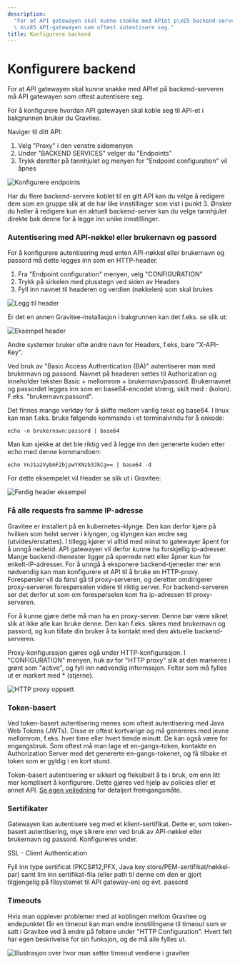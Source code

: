 ```yaml
---
description:
  "For at API gatewayen skal kunne snakke med APIet p\xE5 backend-serveren\
  \ m\xE5 API-gatewayen som oftest autentisere seg."
title: Konfigurere backend
---
```


# Konfigurere backend

For at API gatewayen skal kunne snakke med APIet på backend-serveren må API gatewayen som oftest autentisere seg.

For å konfigurere hvordan API gatewayen skal koble seg til API-et i bakgrunnen bruker du Gravitee.

Naviger til ditt API:

1. Velg "Proxy" i den venstre sidemenyen
2. Under "BACKEND SERVICES" velger du "Endpoints"
3. Trykk deretter på tannhjulet og menyen for "Endpoint configuration" vil åpnes

![Konfigurere endpoints](/datadeling/img/image-20200925142430-1.png)

Har du flere backend-servere koblet til en gitt API kan du velge å redigere dem som en gruppe slik at de har like innstillinger som vist i punkt 3. Ønsker du heller å redigere kun én aktuell backend-server kan du velge tannhjulet direkte bak denne for å legge inn unike innstillinger.

### Autentisering med API-nøkkel eller brukernavn og passord

For å konfigurere autentisering med enten API-nøkkel eller brukernavn og passord må dette legges inn som en HTTP-header.

1. Fra "Endpoint configuration" menyen, velg "CONFIGURATION"
2. Trykk på sirkelen med plusstegn ved siden av Headers
3. Fyll inn navnet til headeren og verdien (nøkkelen) som skal brukes

![Legg til header](/datadeling/img/image-20200925143000-3.png)

Er det en annen Gravitee-installasjon i bakgrunnen kan det f.eks. se slik ut:

![Eksempel header](/datadeling/img/image-20200925143832-4.png)

Andre systemer bruker ofte andre navn for Headers, f.eks, bare "X-API-Key".

Ved bruk av "Basic Access Authentication (BA)" autentiserer man med brukernavn og passord. Navnet på headeren settes til Authorization og inneholder teksten Basic + mellomrom + brukernavn/passord. Brukernavnet og passordet legges inn som en base64-encodet streng, skilt med : (kolon). F.eks. "brukernavn:passord".

Det finnes mange verktøy for å skifte mellom vanlig tekst og base64. I linux kan man f.eks. bruke følgende kommando i et terminalvindu for å enkode:

```text
echo -n brukernavn:passord | base64
```

Man kan sjekke at det ble riktig ved å legge inn den genererte koden etter echo med denne kommandoen:

```text
echo YnJ1a2VybmF2bjpwYXNzb3JkCg== | base64 -d
```

For dette eksempelet vil Header se slik ut i Gravitee:

![Ferdig header eksempel](/datadeling/img/image-20200925145447-5.png)

### Få alle requests fra samme IP-adresse

Gravitee er installert på en kubernetes-klynge. Den kan derfor kjøre på hvilken som helst server i klyngen, og klyngen kan endre seg (utvides/erstattes). I tillegg kjører vi alltid med minst to gatewayer åpent for å unngå nedetid. API gatewayen vil derfor kunne ha forskjellig ip-adresser. Mange backend-thenester ligger på sperrede nett eller åpner kun for enkelt-IP-adresser. For å unngå å eksponere backend-tjenester mer enn nødvendig kan man konfigurere et API til å bruke en HTTP-proxy. Forespørsler vil da først gå til proxy-serveren, og deretter omdirigerer proxy-serveren forespørselen videre til riktig server. For backend-serveren ser det derfor ut som om forespørselen kom fra ip-adressen til proxy-serveren.

For å kunne gjøre dette må man ha en proxy-server. Denne bør være sikret slik at ikke alle kan bruke denne. Den kan f.eks. sikres med brukernavn og passord, og kun tillate din bruker å ta kontakt med den aktuelle backend-serveren.

Proxy-konfigurasjon gjøres ogå under HTTP-konfigurasjon. I "CONFIGURATION" menyen, huk av for "HTTP proxy" slik at den markeres i grønt som "active", og fyll inn nødvendig informasjon. Felter som må fylles ut er markert med \* (stjerne).

![HTTP proxy oppsett](/datadeling/img/image-20200925151029-6.png)

### Token-basert

Ved token-basert autentisering menes som oftest autentisering med Java Web Tokens (JWTs). Disse er oftest kortvarige og må genereres med jevne mellomrom, f.eks. hver time eller hvert tiende minutt. De kan også være for engangsbruk. Som oftest må man lage et en-gangs-token, kontakte en Authorization Server med det genererte en-gangs-tokenet, og få tilbake et token som er gyldig i en kort stund.

Token-basert autentisering er sikkert og fleksibelt å ta i bruk, om enn litt mer komplisert å konfigurere. Dette gjøres ved hjelp av policies eller et annet API. [Se egen veiledning](/docs/datadeling/veiledere/api-manager/jwt-mot-backend) for detaljert fremgangsmåte.

### Sertifikater

Gatewayen kan autentisere seg med et klient-sertifikat. Dette er, som token-basert autentisering, mye sikrere enn ved bruk av API-nøkkel eller brukernavn og passord. Konfigureres under.

SSL - Client Authentication

Fyll inn type sertificat (PKCS#12,PFX, Java key store/PEM-sertifikat/nøkkel-par) samt lim inn sertifikat-fila (eller path til denne om den er gjort tilgjengelig på filsystemet til API gateway-en) og evt. passord

### Timeouts

Hvis man opplever problemer med at koblingen mellom Gravitee og endepunktet får en timeout kan man endre innstillingene til timeout som er satt i Gravitee ved å endre på feltene under "HTTP Configuration". Hvert felt har egen beskrivelse for sin funksjon, og de må alle fylles ut.

![Illustrasjon over hvor man setter timeout verdiene i gravitee](/datadeling/img/2021-11-19-13.33.01-api-qa.intark.uh-it.no-b0f451af01f7.jpg)
